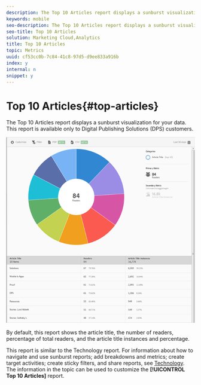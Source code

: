```yaml
---
description: The Top 10 Articles report displays a sunburst visualization for your data. This report is available only to Digital Publishing Solutions (DPS) customers.
keywords: mobile
seo-description: The Top 10 Articles report displays a sunburst visualization for your data. This report is available only to Digital Publishing Solutions (DPS) customers.
seo-title: Top 10 Articles
solution: Marketing Cloud,Analytics
title: Top 10 Articles
topic: Metrics
uuid: cf53cc0b-7c84-41c8-97d5-d9ee833a916b
index: y
internal: n
snippet: y
---
```


# Top 10 Articles{#top-articles}

The Top 10 Articles report displays a sunburst visualization for your data. This report is available only to Digital Publishing Solutions (DPS) customers.

 ![](assets/dps_top_10.png)

By default, this report shows the article title, the number of readers, percentage of total readers, and the article title instances and percentage.

This report is similar to the Technology report. For information about how to navigate and use sunburst reports; add breakdowns and metrics; create target activities; create sticky filters, and share reports, see [Technology](../usage/reports-technology.md#concept_FA595B66323E47AE8EC785D2184F2951). The information in the topic can be used to customize the **[!UICONTROL Top 10 Articles]** report. 

